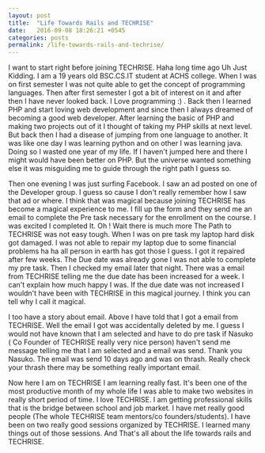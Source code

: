 ```yaml
---
layout: post
title:  "Life Towards Rails and TECHRISE"
date:   2016-09-08 18:26:21 +0545
categories: posts
permalink: /life-towards-rails-and-techrise/
---
```


I want to start right before joining TECHRISE. Haha long time ago Uh Just Kidding. I am a 19 years old BSC.CS.IT student at ACHS college.  When I was on first semester I was not quite able to get the concept of programming languages. Then after first semester I got a bit of interest on it and after then I have never looked back. I Love programming :) . Back then I learned PHP and start loving web development and since then I always dreamed of becoming a good web developer. After learning the basic of PHP and making two projects out of it I thought of taking my PHP skills at next level. But back then I had a disease of jumping from one language to another. It was like one day I was learning python and on  other I was learning java. Doing so I wasted one year of my life. If I haven't jumped here and there I might would have been better on PHP. But the universe wanted something else it was misguiding me to guide  through the  right path I guess so.

Then one evening I was just surfing Facebook. I saw an ad posted on one of the Developer group. I guess so cause I don't really remember how I saw that ad or where. I think that was magical because  joining TECHRISE has become a magical experience to me. I fill up the form and they send me an email to complete the Pre task necessary for the enrollment on the course. I was excited I completed It. Oh ! Wait there is much more The Path to TECHRISE was not easy tough. When I was on pre task my laptop hard disk got damaged. I was not able to repair my laptop due to some financial problems ha ha all person in earth has got those I guess. I got it repaired after few weeks. The Due date was already gone I was not able to complete my pre task. Then I checked my email later that night. There was a email from TECHRISE telling me the due date has been increased for a week. I can't explain how much happy I was. If the due date was not increased I wouldn't have been with TECHRISE in this magical journey. I think you can tell why I call it magical.

I too have a story about email.  Above I have told that I got a email from TECHRISE. Well the email I got was accidentally deleted by me. I guess I would not have known that I am selected and have to do pre task if Nasuko ( Co Founder of TECHRISE really very nice person) haven't send me  message telling me that I am selected and a email was send. Thank you Nasuko. The email was send 10 days ago and was on thrash. Really check your thrash there may be something really important email.

Now here I am on TECHRISE I am learning really fast. It's been one of the most productive month of my whole life I was able to make two websites in really short period of time. I love TECHRISE. I am getting professional skills that is the bridge between school and job market. I have met really good people (The whole TECHRISE team mentors/co founders/students). I have been on two really good sessions organized by TECHRISE. I learned many things out of those sessions. And That's all about the life towards rails and TECHRISE.
